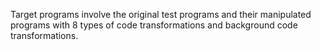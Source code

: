 Target programs involve the original test programs and their manipulated programs with 8 types of code transformations and background code transformations.
